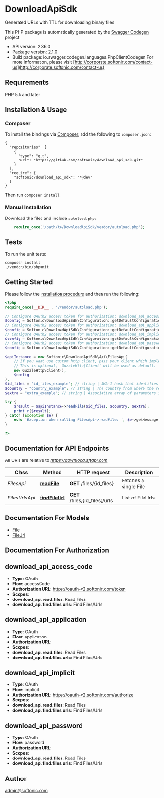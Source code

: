 # DownloadApiSdk
Generated URLs with TTL for downloading binary files

This PHP package is automatically generated by the [Swagger Codegen](https://github.com/swagger-api/swagger-codegen) project:

- API version: 2.36.0
- Package version: 2.1.0
- Build package: io.swagger.codegen.languages.PhpClientCodegen
For more information, please visit [http://corporate.softonic.com/contact-us](http://corporate.softonic.com/contact-us)

## Requirements

PHP 5.5 and later

## Installation & Usage
### Composer

To install the bindings via [Composer](http://getcomposer.org/), add the following to `composer.json`:

```
{
  "repositories": [
    {
      "type": "git",
      "url": "https://github.com/softonic/download_api_sdk.git"
    }
  ],
  "require": {
    "softonic/download_api_sdk": "*@dev"
  }
}
```

Then run `composer install`

### Manual Installation

Download the files and include `autoload.php`:

```php
    require_once('/path/to/DownloadApiSdk/vendor/autoload.php');
```

## Tests

To run the unit tests:

```
composer install
./vendor/bin/phpunit
```

## Getting Started

Please follow the [installation procedure](#installation--usage) and then run the following:

```php
<?php
require_once(__DIR__ . '/vendor/autoload.php');

// Configure OAuth2 access token for authorization: download_api_access_code
$config = Softonic\DownloadApiSdk\Configuration::getDefaultConfiguration()->setAccessToken('YOUR_ACCESS_TOKEN');
// Configure OAuth2 access token for authorization: download_api_application
$config = Softonic\DownloadApiSdk\Configuration::getDefaultConfiguration()->setAccessToken('YOUR_ACCESS_TOKEN');
// Configure OAuth2 access token for authorization: download_api_implicit
$config = Softonic\DownloadApiSdk\Configuration::getDefaultConfiguration()->setAccessToken('YOUR_ACCESS_TOKEN');
// Configure OAuth2 access token for authorization: download_api_password
$config = Softonic\DownloadApiSdk\Configuration::getDefaultConfiguration()->setAccessToken('YOUR_ACCESS_TOKEN');

$apiInstance = new Softonic\DownloadApiSdk\Api\FilesApi(
    // If you want use custom http client, pass your client which implements `GuzzleHttp\ClientInterface`.
    // This is optional, `GuzzleHttp\Client` will be used as default.
    new GuzzleHttp\Client(),
    $config
);
$id_files = "id_files_example"; // string | SHA-1 hash that identifies a file
$country = "country_example"; // string | The country from where the request is being done, used to sort download URL list
$extra = "extra_example"; // string | Associative array of parameters serialized and encoded in base64

try {
    $result = $apiInstance->readFile($id_files, $country, $extra);
    print_r($result);
} catch (Exception $e) {
    echo 'Exception when calling FilesApi->readFile: ', $e->getMessage(), PHP_EOL;
}

?>
```

## Documentation for API Endpoints

All URIs are relative to *https://download.sftapi.com*

Class | Method | HTTP request | Description
------------ | ------------- | ------------- | -------------
*FilesApi* | [**readFile**](docs/Api/FilesApi.md#readfile) | **GET** /files/{id_files} | Fetches a single File
*FilesUrlsApi* | [**findFileUrl**](docs/Api/FilesUrlsApi.md#findfileurl) | **GET** /files/{id_files}/urls | List of FileUrls


## Documentation For Models

 - [File](docs/Model/File.md)
 - [FileUrl](docs/Model/FileUrl.md)


## Documentation For Authorization


## download_api_access_code

- **Type**: OAuth
- **Flow**: accessCode
- **Authorization URL**: https://oauth-v2.softonic.com/token
- **Scopes**: 
 - **download_api.read.files**: Read Files
 - **download_api.find.files.urls**: Find Files/Urls

## download_api_application

- **Type**: OAuth
- **Flow**: application
- **Authorization URL**: 
- **Scopes**: 
 - **download_api.read.files**: Read Files
 - **download_api.find.files.urls**: Find Files/Urls

## download_api_implicit

- **Type**: OAuth
- **Flow**: implicit
- **Authorization URL**: https://oauth-v2.softonic.com/authorize
- **Scopes**: 
 - **download_api.read.files**: Read Files
 - **download_api.find.files.urls**: Find Files/Urls

## download_api_password

- **Type**: OAuth
- **Flow**: password
- **Authorization URL**: 
- **Scopes**: 
 - **download_api.read.files**: Read Files
 - **download_api.find.files.urls**: Find Files/Urls


## Author

admin@softonic.com


